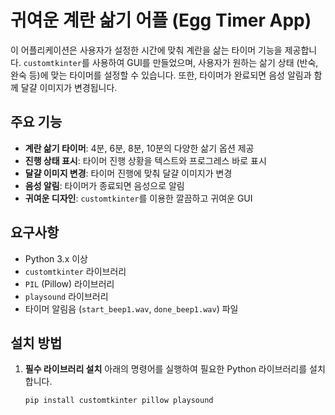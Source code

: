 # 귀여운 계란 삶기 어플 (Egg Timer App)

이 어플리케이션은 사용자가 설정한 시간에 맞춰 계란을 삶는 타이머 기능을 제공합니다. `customtkinter`를 사용하여 GUI를 만들었으며, 사용자가 원하는 삶기 상태 (반숙, 완숙 등)에 맞는 타이머를 설정할 수 있습니다. 또한, 타이머가 완료되면 음성 알림과 함께 달걀 이미지가 변경됩니다.

## 주요 기능
- **계란 삶기 타이머**: 4분, 6분, 8분, 10분의 다양한 삶기 옵션 제공
- **진행 상태 표시**: 타이머 진행 상황을 텍스트와 프로그레스 바로 표시
- **달걀 이미지 변경**: 타이머 진행에 맞춰 달걀 이미지가 변경
- **음성 알림**: 타이머가 종료되면 음성으로 알림
- **귀여운 디자인**: `customtkinter`를 이용한 깔끔하고 귀여운 GUI

## 요구사항
- Python 3.x 이상
- `customtkinter` 라이브러리
- `PIL` (Pillow) 라이브러리
- `playsound` 라이브러리
- 타이머 알림음 (`start_beep1.wav`, `done_beep1.wav`) 파일

## 설치 방법

1. **필수 라이브러리 설치**
   아래의 명령어를 실행하여 필요한 Python 라이브러리를 설치합니다.

   ```bash
   pip install customtkinter pillow playsound
